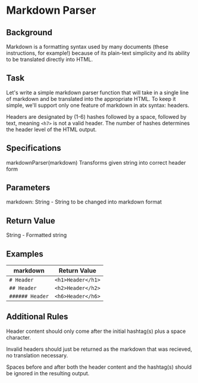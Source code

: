 # Markdown Parser

## Background

Markdown is a formatting syntax used by many documents (these instructions, for example!) because of its plain-text simplicity and its ability to be translated directly into HTML.

## Task

Let's write a simple markdown parser function that will take in a single line of markdown and be translated into the appropriate HTML. To keep it simple, we'll support only one feature of markdown in atx syntax: headers.

Headers are designated by (1-6) hashes followed by a space, followed by text, meaning `<h7>` is not a valid header. The number of hashes determines the header level of the HTML output.

## Specifications

markdownParser(markdown)
Transforms given string into correct header form

## Parameters

markdown: String - String to be changed into markdown format

## Return Value

String - Formatted string

## Examples

| markdown        | Return Value      |
| --------------- | ----------------- |
| `# Header`      | `<h1>Header</h1>` |
| `## Header`     | `<h2>Header</h2>` |
| `###### Header` | `<h6>Header</h6>` |

## Additional Rules

Header content should only come after the initial hashtag(s) plus a space character.

Invalid headers should just be returned as the markdown that was recieved, no translation necessary.

Spaces before and after both the header content and the hashtag(s) should be ignored in the resulting output.
